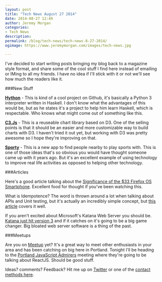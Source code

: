 ```yaml
---
layout: post
title: "Tech News August 27 2014"
date: 2014-08-27 12:49
author: Jeremy Morgan
categories:
- Tech News
description:
permalink: /blog/tech-news/tech-news-8-27-2014/
ogimage: https://www.jeremymorgan.com/images/tech-news.jpg

---
```


I've decided to start writing posts bringing my blog back to a magazine style format, and share some of the cool stuff I find here instead of emailing or IMing to all my friends. I have no idea if I'll stick with it or not we'll see how much the readers like it.

<!-- more -->

###New Stuff

<a href="https://github.com/mattgreen/hython" target="_blank">**Hython**</a> - This is kind of a cool project on Github, it's basically a Python 3 interpreter written in Haskell. I don't know what the advantages of this would be, but as he states it's a project to help him learn Haskell, which is respectable. Who knows what might come out of something like this.

<a href="http://c3js.org/" target="_blank">**C3.Js**</a> - This is a reuseable chart library based on D3. One of the selling points is that it should be an easier and more customizable way to build charts with D3. I haven't tried it out yet, but working with D3 was pretty awesome so I hope they're improving on that.

<a href="http://sportyapp.com/" target="_blank">**Sporty**</a> - This is a new app to find people nearby to play sports with. This is one of those ideas that's so obvious you would have thought someone came up with it years ago. But it's an excellent example of using technology to improve real life activities as opposed to helping other technology.

###Articles

Here's a good article talking about the [Significance of the $33 Firefox OS Smartphone](http://glamour.tweakblogs.net/blog/10747/the-significance-of-the-33%24-firefox-os-smartphone.html). Excellent food for thought if you've been watching this.

What is Idempotence? The word is thrown around a lot when talking about APIs and Unit testing, but it's actually an incredibly simple concept, but [this article](http://www.embeddedrelated.com/showarticle/629.php) covers it well.

If you aren't excited about Microsoft's Katana Web Server you should be. [Katana just hit version 3](http://www.infoq.com/news/2014/08/Katana-3) and if it catches on it's going to be a big game changer. Big bloated web server software is a thing of the past.

###Meetups

Are you on [Meetup](http://www.meetup.com/) yet? It's a great way to meet other enthusiasts in your area and has been catching on big here in Portland. Tonight I'll be heading to the [Portland JavaScript Admirers](http://www.meetup.com/Portland-JavaScript-Admirers/events/190140432/) meeting where they're going to be talking about ReactJS. Should be good stuff.


Ideas? comments? Feedback? Hit me up on [Twitter](http://www.twitter.com/jeremycmorgan) or one of the [contact methods here](/contact).

